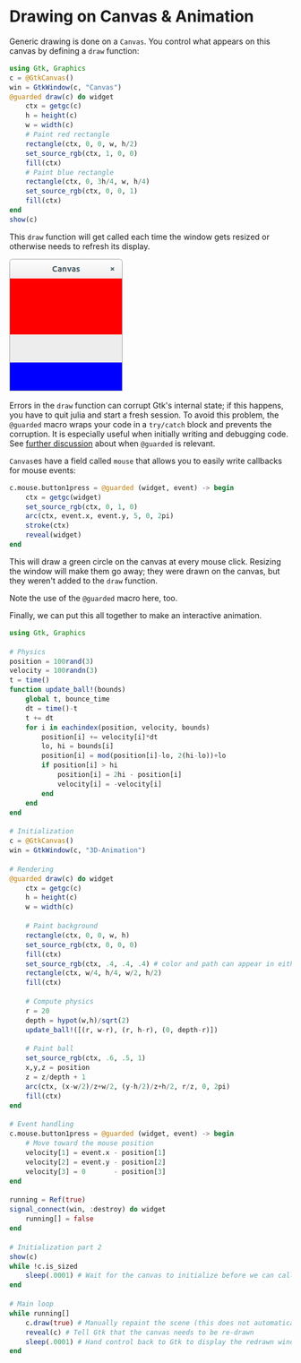 # Drawing on Canvas & Animation

Generic drawing is done on a `Canvas`. You control what appears on this canvas by defining a `draw` function:

```julia
using Gtk, Graphics
c = @GtkCanvas()
win = GtkWindow(c, "Canvas")
@guarded draw(c) do widget
    ctx = getgc(c)
    h = height(c)
    w = width(c)
    # Paint red rectangle
    rectangle(ctx, 0, 0, w, h/2)
    set_source_rgb(ctx, 1, 0, 0)
    fill(ctx)
    # Paint blue rectangle
    rectangle(ctx, 0, 3h/4, w, h/4)
    set_source_rgb(ctx, 0, 0, 1)
    fill(ctx)
end
show(c)
```
This `draw` function will get called each time the window gets resized or otherwise needs to refresh its display.

![canvas](../doc/figures/canvas.png)

Errors in the `draw` function can corrupt Gtk's internal state; if
this happens, you have to quit julia and start a fresh session. To
avoid this problem, the `@guarded` macro wraps your code in a
`try/catch` block and prevents the corruption. It is especially useful
when initially writing and debugging code. See [further
discussion](../doc/more_signals.md) about when `@guarded` is relevant.

`Canvas`es have a field called `mouse` that allows you to
easily write callbacks for mouse events:

```julia
c.mouse.button1press = @guarded (widget, event) -> begin
    ctx = getgc(widget)
    set_source_rgb(ctx, 0, 1, 0)
    arc(ctx, event.x, event.y, 5, 0, 2pi)
    stroke(ctx)
    reveal(widget)
end
```

This will draw a green circle on the canvas at every mouse click.
Resizing the window will make them go away; they were drawn on the
canvas, but they weren't added to the `draw` function.

Note the use of the `@guarded` macro here, too.

Finally, we can put this all together to make an interactive animation.

```julia
using Gtk, Graphics

# Physics
position = 100rand(3)
velocity = 100randn(3)
t = time()
function update_ball!(bounds)
    global t, bounce_time
    dt = time()-t
    t += dt
    for i in eachindex(position, velocity, bounds)
        position[i] += velocity[i]*dt
        lo, hi = bounds[i]
        position[i] = mod(position[i]-lo, 2(hi-lo))+lo
        if position[i] > hi
            position[i] = 2hi - position[i]
            velocity[i] = -velocity[i]
        end
    end
end

# Initialization
c = @GtkCanvas()
win = GtkWindow(c, "3D-Animation")

# Rendering
@guarded draw(c) do widget
    ctx = getgc(c)
    h = height(c)
    w = width(c)

    # Paint background
    rectangle(ctx, 0, 0, w, h)
    set_source_rgb(ctx, 0, 0, 0)
    fill(ctx)
    set_source_rgb(ctx, .4, .4, .4) # color and path can appear in either order
    rectangle(ctx, w/4, h/4, w/2, h/2)
    fill(ctx)

    # Compute physics
    r = 20
    depth = hypot(w,h)/sqrt(2)
    update_ball!([(r, w-r), (r, h-r), (0, depth-r)])

    # Paint ball
    set_source_rgb(ctx, .6, .5, 1)
    x,y,z = position
    z = z/depth + 1
    arc(ctx, (x-w/2)/z+w/2, (y-h/2)/z+h/2, r/z, 0, 2pi)
    fill(ctx)
end

# Event handling
c.mouse.button1press = @guarded (widget, event) -> begin
    # Move toward the mouse position
    velocity[1] = event.x - position[1]
    velocity[2] = event.y - position[2]
    velocity[3] = 0       - position[3]
end

running = Ref(true)
signal_connect(win, :destroy) do widget
    running[] = false
end

# Initialization part 2
show(c)
while !c.is_sized
    sleep(.0001) # Wait for the canvas to initialize before we can call getgc(c)
end

# Main loop
while running[]
    c.draw(true) # Manually repaint the scene (this does not automatically clear the background)
    reveal(c) # Tell Gtk that the canvas needs to be re-drawn
    sleep(.0001) # Hand control back to Gtk to display the redrawn window and handle events.
end
```
